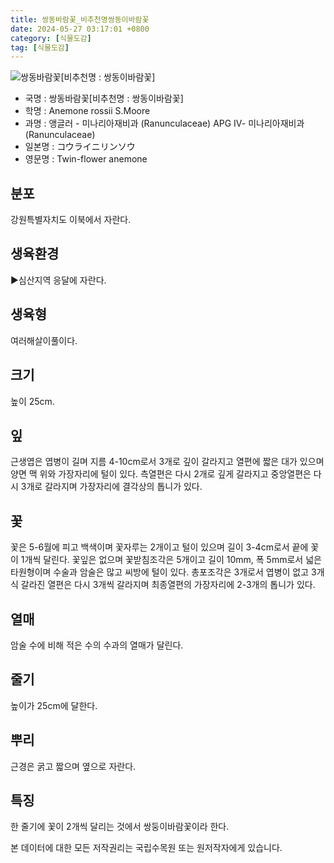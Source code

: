 ```yaml
---
title: 쌍동바람꽃_비추천명쌍동이바람꽃
date: 2024-05-27 03:17:01 +0800
category: [식물도감]
tag: [식물도감]
---
```




![쌍동바람꽃[비추천명 : 쌍동이바람꽃]](/fileUpload/plants/basic/Ranunculaceae/Anemone/14088/1_th2.JPG)
- 국명 : 쌍동바람꽃[비추천명 : 쌍동이바람꽃]
- 학명 : Anemone rossii S.Moore
- 과명 : 앵글러 - 미나리아재비과 (Ranunculaceae) APG Ⅳ- 미나리아재비과 (Ranunculaceae)
- 일본명 : コウライニリンソウ
- 영문명 : Twin-flower anemone


## 분포
강원특별자치도 이북에서 자란다.
## 생육환경
▶심산지역 응달에 자란다.
## 생육형
여러해살이풀이다.
## 크기
높이 25cm.
## 잎
근생엽은 엽병이 길며 지름 4-10cm로서 3개로 깊이 갈라지고 열편에 짧은 대가 있으며 양면 맥 위와 가장자리에 털이 있다. 측열편은 다시 2개로 깊게 갈라지고 중앙열편은 다시 3개로 갈라지며 가장자리에 결각상의 톱니가 있다.
## 꽃
꽃은 5-6월에 피고 백색이며 꽃자루는 2개이고 털이 있으며 길이 3-4cm로서 끝에 꽃이 1개씩 달린다. 꽃잎은 없으며 꽃받침조각은 5개이고 길이 10mm, 폭 5mm로서 넓은 타원형이며 수술과 암술은 많고 씨방에 털이 있다. 총포조각은 3개로서 엽병이 없고 3개식 갈라진 열편은 다시 3개씩 갈라지며 최종열편의 가장자리에 2-3개의 톱니가 있다.
## 열매
암술 수에 비해 적은 수의 수과의 열매가 달린다.
## 줄기
높이가 25cm에 달한다.
## 뿌리
근경은 굵고 짧으며 옆으로 자란다.
## 특징
한 줄기에 꽃이 2개씩 달리는 것에서 쌍둥이바람꽃이라 한다.






본 데이터에 대한 모든 저작권리는 국립수목원 또는 원저작자에게 있습니다.
